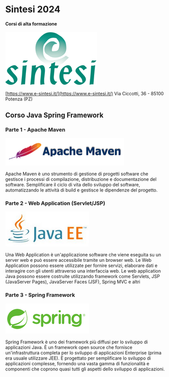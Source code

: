 # Sintesi 2024

#### Corsi di alta formazione

![](img/sintesi.png)

[https://www.e-sintesi.it/](https://www.e-sintesi.it/)
Via Ciccotti, 36 - 85100 Potenza (PZ)

## Corso Java Spring Framework

### Parte 1 - Apache Maven

![](img/maven.png)

Apache Maven è uno strumento di gestione di progetti software che gestisce i processi di compilazione, distribuzione e documentazione del software.
Semplificare il ciclo di vita dello sviluppo del software, automatizzando le attività di build e gestisce le dipendenze del progetto.

### Parte 2 - Web Application (Servlet/JSP)

![](img/javaee.png)

Una Web Application è un'applicazione software che viene eseguita su un server web e può essere accessibile tramite un browser web.
Le Web Application possono essere utilizzate per fornire servizi, elaborare dati e interagire con gli utenti attraverso una interfaccia web.
Le web application Java possono essere costruite utilizzando framework come Servlets, JSP (JavaServer Pages), JavaServer Faces (JSF), Spring MVC e altri

### Parte 3 - Spring Framework

![](img/spring.png)

Spring Framework è uno dei framework più diffusi per lo sviluppo di applicazioni Java. 
È un framework open source che fornisce un'infrastruttura completa per lo sviluppo di applicazioni Enterprise (prima era usuale utilizzare JEE). 
È progettato per semplificare lo sviluppo di applicazioni complesse, fornendo una vasta gamma di funzionalità e componenti che coprono quasi tutti gli aspetti dello sviluppo di applicazioni.